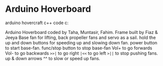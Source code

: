 # Arduino Hoverboard
arduino hovercraft c++ code c:

 Arduino Hoverboard coded by Taha, Muntasir, Fahim. Frame built by Fiaz & Jeeya
Base fan for lifting, back propeller fans and servo as a sail. 
hold the up and down buttons for speeding up and slowing down fan.
power button to start base-fan. func/stop button to stop base-fan
Vol+ to go forwards
Vol- to go backwards
`>>|` to go right
`|<<` to go left
`>||` to stop pushing fans.
up & down arrows ^^ to slow or speed up fans.
